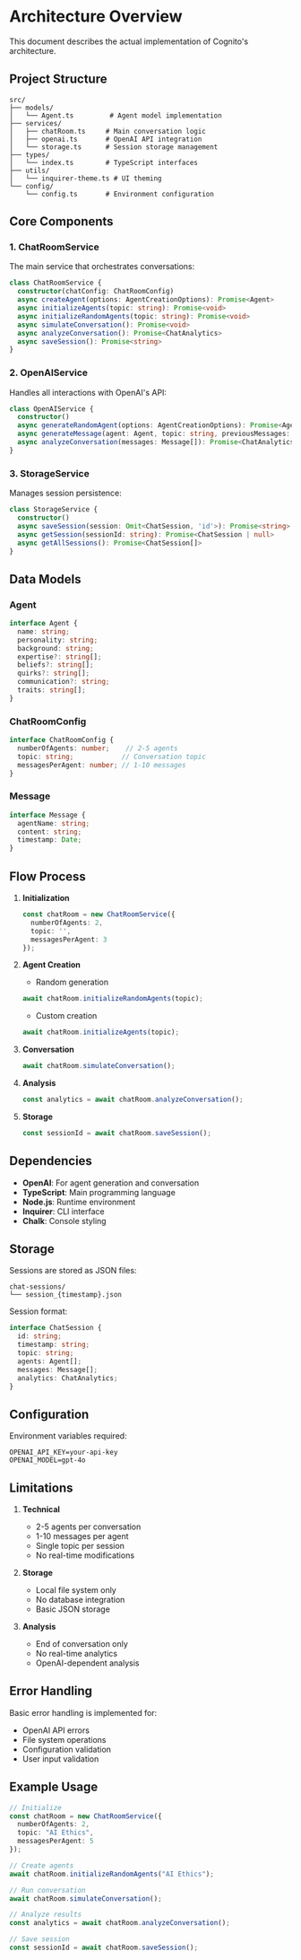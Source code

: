 # Architecture Overview

This document describes the actual implementation of Cognito's architecture.

## Project Structure

```
src/
├── models/
│   └── Agent.ts         # Agent model implementation
├── services/
│   ├── chatRoom.ts     # Main conversation logic
│   ├── openai.ts       # OpenAI API integration
│   └── storage.ts      # Session storage management
├── types/
│   └── index.ts        # TypeScript interfaces
├── utils/
│   └── inquirer-theme.ts # UI theming
└── config/
    └── config.ts       # Environment configuration
```

## Core Components

### 1. ChatRoomService

The main service that orchestrates conversations:

```typescript
class ChatRoomService {
  constructor(chatConfig: ChatRoomConfig)
  async createAgent(options: AgentCreationOptions): Promise<Agent>
  async initializeAgents(topic: string): Promise<void>
  async initializeRandomAgents(topic: string): Promise<void>
  async simulateConversation(): Promise<void>
  async analyzeConversation(): Promise<ChatAnalytics>
  async saveSession(): Promise<string>
}
```

### 2. OpenAIService

Handles all interactions with OpenAI's API:

```typescript
class OpenAIService {
  constructor()
  async generateRandomAgent(options: AgentCreationOptions): Promise<Agent>
  async generateMessage(agent: Agent, topic: string, previousMessages: Message[]): Promise<string>
  async analyzeConversation(messages: Message[]): Promise<ChatAnalytics>
}
```

### 3. StorageService

Manages session persistence:

```typescript
class StorageService {
  constructor()
  async saveSession(session: Omit<ChatSession, 'id'>): Promise<string>
  async getSession(sessionId: string): Promise<ChatSession | null>
  async getAllSessions(): Promise<ChatSession[]>
}
```

## Data Models

### Agent

```typescript
interface Agent {
  name: string;
  personality: string;
  background: string;
  expertise?: string[];
  beliefs?: string[];
  quirks?: string[];
  communication?: string;
  traits: string[];
}
```

### ChatRoomConfig

```typescript
interface ChatRoomConfig {
  numberOfAgents: number;    // 2-5 agents
  topic: string;            // Conversation topic
  messagesPerAgent: number; // 1-10 messages
}
```

### Message

```typescript
interface Message {
  agentName: string;
  content: string;
  timestamp: Date;
}
```

## Flow Process

1. **Initialization**
   ```typescript
   const chatRoom = new ChatRoomService({
     numberOfAgents: 2,
     topic: '',
     messagesPerAgent: 3
   });
   ```

2. **Agent Creation**
   - Random generation
   ```typescript
   await chatRoom.initializeRandomAgents(topic);
   ```
   - Custom creation
   ```typescript
   await chatRoom.initializeAgents(topic);
   ```

3. **Conversation**
   ```typescript
   await chatRoom.simulateConversation();
   ```

4. **Analysis**
   ```typescript
   const analytics = await chatRoom.analyzeConversation();
   ```

5. **Storage**
   ```typescript
   const sessionId = await chatRoom.saveSession();
   ```

## Dependencies

- **OpenAI**: For agent generation and conversation
- **TypeScript**: Main programming language
- **Node.js**: Runtime environment
- **Inquirer**: CLI interface
- **Chalk**: Console styling

## Storage

Sessions are stored as JSON files:
```
chat-sessions/
└── session_{timestamp}.json
```

Session format:
```typescript
interface ChatSession {
  id: string;
  timestamp: string;
  topic: string;
  agents: Agent[];
  messages: Message[];
  analytics: ChatAnalytics;
}
```

## Configuration

Environment variables required:
```
OPENAI_API_KEY=your-api-key
OPENAI_MODEL=gpt-4o
```

## Limitations

1. **Technical**
   - 2-5 agents per conversation
   - 1-10 messages per agent
   - Single topic per session
   - No real-time modifications

2. **Storage**
   - Local file system only
   - No database integration
   - Basic JSON storage

3. **Analysis**
   - End of conversation only
   - No real-time analytics
   - OpenAI-dependent analysis

## Error Handling

Basic error handling is implemented for:
- OpenAI API errors
- File system operations
- Configuration validation
- User input validation

## Example Usage

```typescript
// Initialize
const chatRoom = new ChatRoomService({
  numberOfAgents: 2,
  topic: "AI Ethics",
  messagesPerAgent: 5
});

// Create agents
await chatRoom.initializeRandomAgents("AI Ethics");

// Run conversation
await chatRoom.simulateConversation();

// Analyze results
const analytics = await chatRoom.analyzeConversation();

// Save session
const sessionId = await chatRoom.saveSession();
``` 
